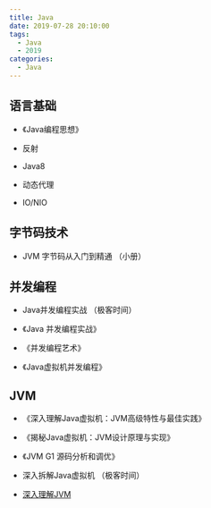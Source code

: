 ```yaml
---
title: Java
date: 2019-07-28 20:10:00
tags:
  - Java
  - 2019
categories:
  - Java 
---
```


## 语言基础

 * 《Java编程思想》

 * 反射

 * Java8 

 * 动态代理

 * IO/NIO

## 字节码技术

  * JVM 字节码从入门到精通 （小册）

 
## 并发编程

  *  Java并发编程实战 （极客时间）

  * 《Java 并发编程实战》

  * 《并发编程艺术》

  * 《Java虚拟机并发编程》


## JVM

  * 《深入理解Java虚拟机：JVM高级特性与最佳实践》

  * 《揭秘Java虚拟机：JVM设计原理与实现》

  * 《JVM G1 源码分析和调优》

  * 深入拆解Java虚拟机 （极客时间）

  * [深入理解JVM](https://www.bilibili.com/video/av47756459?t=53)
